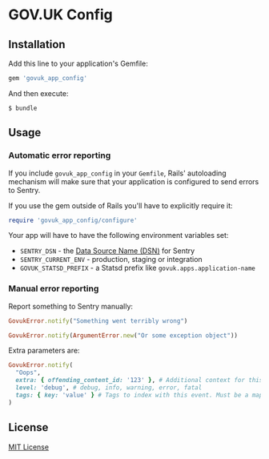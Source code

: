 # GOV.UK Config

## Installation

Add this line to your application's Gemfile:

```ruby
gem 'govuk_app_config'
```

And then execute:

    $ bundle

## Usage

### Automatic error reporting

If you include `govuk_app_config` in your `Gemfile`, Rails' autoloading mechanism will make sure that your application is configured to send errors to Sentry.

If you use the gem outside of Rails you'll have to explicitly require it:

```rb
require 'govuk_app_config/configure'
```

Your app will have to have the following environment variables set:

- `SENTRY_DSN` - the [Data Source Name (DSN)][dsn] for Sentry
- `SENTRY_CURRENT_ENV` - production, staging or integration
- `GOVUK_STATSD_PREFIX` - a Statsd prefix like `govuk.apps.application-name`

[dsn]: https://docs.sentry.io/quickstart/#about-the-dsn

### Manual error reporting

Report something to Sentry manually:

```rb
GovukError.notify("Something went terribly wrong")
```

```rb
GovukError.notify(ArgumentError.new("Or some exception object"))
```

Extra parameters are:

```rb
GovukError.notify(
  "Oops",
  extra: { offending_content_id: '123' }, # Additional context for this event. Must be a hash. Children can be any native JSON type.
  level: 'debug', # debug, info, warning, error, fatal
  tags: { key: 'value' } # Tags to index with this event. Must be a mapping of strings.
)
```

## License

[MIT License](LICENSE.md)
